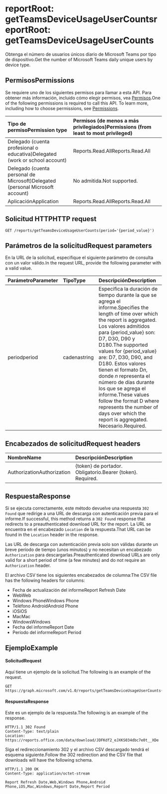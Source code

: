 # <a name="reportroot-getteamsdeviceusageusercounts"></a><span data-ttu-id="e4613-101">reportRoot: getTeamsDeviceUsageUserCounts</span><span class="sxs-lookup"><span data-stu-id="e4613-101">reportRoot: getTeamsDeviceUsageUserCounts</span></span>

<span data-ttu-id="e4613-102">Obtenga el número de usuarios únicos diario de Microsoft Teams por tipo de dispositivo.</span><span class="sxs-lookup"><span data-stu-id="e4613-102">Get the number of Microsoft Teams daily unique users by device type.</span></span>

## <a name="permissions"></a><span data-ttu-id="e4613-103">Permisos</span><span class="sxs-lookup"><span data-stu-id="e4613-103">Permissions</span></span>

<span data-ttu-id="e4613-p101">Se requiere uno de los siguientes permisos para llamar a esta API. Para obtener más información, incluido cómo elegir permisos, vea [Permisos](../../../concepts/permissions_reference.md).</span><span class="sxs-lookup"><span data-stu-id="e4613-p101">One of the following permissions is required to call this API. To learn more, including how to choose permissions, see [Permissions](../../../concepts/permissions_reference.md).</span></span>

| <span data-ttu-id="e4613-106">Tipo de permiso</span><span class="sxs-lookup"><span data-stu-id="e4613-106">Permission type</span></span>                        | <span data-ttu-id="e4613-107">Permisos (de menos a más privilegiados)</span><span class="sxs-lookup"><span data-stu-id="e4613-107">Permissions (from least to most privileged)</span></span> |
| :------------------------------------- | :--------------------------------------- |
| <span data-ttu-id="e4613-108">Delegado (cuenta profesional o educativa)</span><span class="sxs-lookup"><span data-stu-id="e4613-108">Delegated (work or school account)</span></span>     | <span data-ttu-id="e4613-109">Reports.Read.All</span><span class="sxs-lookup"><span data-stu-id="e4613-109">Reports.Read.All</span></span>                         |
| <span data-ttu-id="e4613-110">Delegado (cuenta personal de Microsoft)</span><span class="sxs-lookup"><span data-stu-id="e4613-110">Delegated (personal Microsoft account)</span></span> | <span data-ttu-id="e4613-111">No admitida.</span><span class="sxs-lookup"><span data-stu-id="e4613-111">Not supported.</span></span>                           |
| <span data-ttu-id="e4613-112">Aplicación</span><span class="sxs-lookup"><span data-stu-id="e4613-112">Application</span></span>                            | <span data-ttu-id="e4613-113">Reports.Read.All</span><span class="sxs-lookup"><span data-stu-id="e4613-113">Reports.Read.All</span></span>                         |

## <a name="http-request"></a><span data-ttu-id="e4613-114">Solicitud HTTP</span><span class="sxs-lookup"><span data-stu-id="e4613-114">HTTP request</span></span>

<!-- { "blockType": "ignored" } -->

```http
GET /reports/getTeamsDeviceUsageUserCounts(period='{period_value}')
```

## <a name="request-parameters"></a><span data-ttu-id="e4613-115">Parámetros de la solicitud</span><span class="sxs-lookup"><span data-stu-id="e4613-115">Request parameters</span></span>

<span data-ttu-id="e4613-116">En la URL de la solicitud, especifique el siguiente parámetro de consulta con un valor válido.</span><span class="sxs-lookup"><span data-stu-id="e4613-116">In the request URL, provide the following parameter with a valid value.</span></span>

| <span data-ttu-id="e4613-117">Parámetro</span><span class="sxs-lookup"><span data-stu-id="e4613-117">Parameter</span></span> | <span data-ttu-id="e4613-118">Tipo</span><span class="sxs-lookup"><span data-stu-id="e4613-118">Type</span></span>   | <span data-ttu-id="e4613-119">Descripción</span><span class="sxs-lookup"><span data-stu-id="e4613-119">Description</span></span>                              |
| :-------- | :----- | :--------------------------------------- |
| <span data-ttu-id="e4613-120">period</span><span class="sxs-lookup"><span data-stu-id="e4613-120">period</span></span>    | <span data-ttu-id="e4613-121">cadena</span><span class="sxs-lookup"><span data-stu-id="e4613-121">string</span></span> | <span data-ttu-id="e4613-122">Especifica la duración de tiempo durante la que se agrega el informe.</span><span class="sxs-lookup"><span data-stu-id="e4613-122">Specifies the length of time over which the report is aggregated.</span></span> <span data-ttu-id="e4613-123">Los valores admitidos para {period_value} son: D7, D30, D90 y D180.</span><span class="sxs-lookup"><span data-stu-id="e4613-123">The supported values for {period_value} are: D7, D30, D90, and D180.</span></span> <span data-ttu-id="e4613-124">Estos valores tienen el formato D*n*, donde *n* representa el número de días durante los que se agrega el informe.</span><span class="sxs-lookup"><span data-stu-id="e4613-124">These values follow the format D   where    represents the number of days over which the report is aggregated.</span></span> <span data-ttu-id="e4613-125">Necesario.</span><span class="sxs-lookup"><span data-stu-id="e4613-125">Required.</span></span> |

## <a name="request-headers"></a><span data-ttu-id="e4613-126">Encabezados de solicitud</span><span class="sxs-lookup"><span data-stu-id="e4613-126">Request headers</span></span>

| <span data-ttu-id="e4613-127">Nombre</span><span class="sxs-lookup"><span data-stu-id="e4613-127">Name</span></span>          | <span data-ttu-id="e4613-128">Descripción</span><span class="sxs-lookup"><span data-stu-id="e4613-128">Description</span></span>               |
| :------------ | :------------------------ |
| <span data-ttu-id="e4613-129">Authorization</span><span class="sxs-lookup"><span data-stu-id="e4613-129">Authorization</span></span> | <span data-ttu-id="e4613-p103">{token} de portador. Obligatorio.</span><span class="sxs-lookup"><span data-stu-id="e4613-p103">Bearer {token}. Required.</span></span> |

## <a name="response"></a><span data-ttu-id="e4613-132">Respuesta</span><span class="sxs-lookup"><span data-stu-id="e4613-132">Response</span></span>

<span data-ttu-id="e4613-133">Si se ejecuta correctamente, este método devuelve una respuesta `302 Found` que redirige a una URL de descarga con autenticación previa para el informe.</span><span class="sxs-lookup"><span data-stu-id="e4613-133">If successful, this method returns a `302 Found` response that redirects to a preauthenticated download URL for the report.</span></span> <span data-ttu-id="e4613-134">La URL se encuentra en el encabezado `Location` de la respuesta.</span><span class="sxs-lookup"><span data-stu-id="e4613-134">That URL can be found in the `Location` header in the response.</span></span>

<span data-ttu-id="e4613-135">Las URL de descarga con autenticación previa solo son válidas durante un breve período de tiempo (unos minutos) y no necesitan un encabezado `Authorization` para descargarlas.</span><span class="sxs-lookup"><span data-stu-id="e4613-135">Preauthenticated download URLs are only valid for a short period of time (a few minutes) and do not require an `Authorization` header.</span></span>

<span data-ttu-id="e4613-136">El archivo CSV tiene los siguientes encabezados de columna:</span><span class="sxs-lookup"><span data-stu-id="e4613-136">The CSV file has the following headers for columns:</span></span>

- <span data-ttu-id="e4613-137">Fecha de actualización del informe</span><span class="sxs-lookup"><span data-stu-id="e4613-137">Report Refresh Date</span></span>
- <span data-ttu-id="e4613-138">Web</span><span class="sxs-lookup"><span data-stu-id="e4613-138">Web</span></span>
- <span data-ttu-id="e4613-139">Windows Phone</span><span class="sxs-lookup"><span data-stu-id="e4613-139">Windows Phone</span></span>
- <span data-ttu-id="e4613-140">Teléfono Android</span><span class="sxs-lookup"><span data-stu-id="e4613-140">Android Phone</span></span>
- <span data-ttu-id="e4613-141">iOS</span><span class="sxs-lookup"><span data-stu-id="e4613-141">iOS</span></span>
- <span data-ttu-id="e4613-142">Mac</span><span class="sxs-lookup"><span data-stu-id="e4613-142">Mac</span></span>
- <span data-ttu-id="e4613-143">Windows</span><span class="sxs-lookup"><span data-stu-id="e4613-143">Windows</span></span>
- <span data-ttu-id="e4613-144">Fecha del informe</span><span class="sxs-lookup"><span data-stu-id="e4613-144">Report Date</span></span>
- <span data-ttu-id="e4613-145">Período del informe</span><span class="sxs-lookup"><span data-stu-id="e4613-145">Report Period</span></span>

## <a name="example"></a><span data-ttu-id="e4613-146">Ejemplo</span><span class="sxs-lookup"><span data-stu-id="e4613-146">Example</span></span>

#### <a name="request"></a><span data-ttu-id="e4613-147">Solicitud</span><span class="sxs-lookup"><span data-stu-id="e4613-147">Request</span></span>

<span data-ttu-id="e4613-148">Aquí tiene un ejemplo de la solicitud.</span><span class="sxs-lookup"><span data-stu-id="e4613-148">The following is an example of the request.</span></span>

<!-- {
  "blockType": "request",
  "name": "reportroot_getteamsdeviceusageusercounts"
}-->

```http
GET https://graph.microsoft.com/v1.0/reports/getTeamsDeviceUsageUserCounts(period='D7')
```

#### <a name="response"></a><span data-ttu-id="e4613-149">Respuesta</span><span class="sxs-lookup"><span data-stu-id="e4613-149">Response</span></span>

<span data-ttu-id="e4613-150">Este es un ejemplo de la respuesta.</span><span class="sxs-lookup"><span data-stu-id="e4613-150">The following is an example of the response.</span></span>

<!-- { "blockType": "ignored" } --> 

```http
HTTP/1.1 302 Found
Content-Type: text/plain
Location: https://reports.office.com/data/download/JDFKdf2_eJXKS034dbc7e0t__XDe
```

<span data-ttu-id="e4613-151">Siga el redireccionamiento 302 y el archivo CSV descargado tendrá el esquema siguiente.</span><span class="sxs-lookup"><span data-stu-id="e4613-151">Follow the 302 redirection and the CSV file that downloads will have the following schema.</span></span>

<!-- {
  "blockType": "response",
  "truncated": true,
  "@odata.type": "stream"
} -->

```http
HTTP/1.1 200 OK
Content-Type: application/octet-stream

Report Refresh Date,Web,Windows Phone,Android Phone,iOS,Mac,Windows,Report Date,Report Period
```
